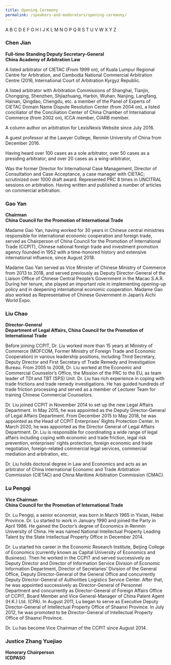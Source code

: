 ```yaml
---
title: Opening Ceremony
permalink: /speakers-and-moderators/opening-ceremony/
---
```


A B C D E F G H I J K L M N O P Q R S T U V W X Y Z 

### Chen Jian<br>
**Full-time Standing Deputy Secretary-General<br>
China Academy of Arbitration Law**

A listed arbitrator of CIETAC (From 1999 on), of Kuala Lumpur Regional Centre for Arbitration, and Cambodia National Commercial Arbitration Centre (2016, International Court of Arbitration Kyrgyz Republic. 

A listed arbitrator with Arbitration Commissions of Shanghai, Tianjin, Chongqing, Shenzhen, Shjiazhuang, Harbin, Wuhan, Nanjing, Langfang, Hainan, Qingdao, Chengdu, etc. a member of the Panel of Experts of CIETAC Domain Name Dispute Resolution Center (from 2004 on), a listed conciliator of the Conciliation Center of China Chamber of International Commerce (from 2002 on), ICCA member, CIARB member.

A column author on arbitration for LexisNexis Website since July 2016.

A guest professor at the Lawyer College, Renmin University of China from December 2016.

Having heard over 100 cases as a sole arbitrator, over 50 cases as a presiding arbitrator, and over 20 cases as a wing-arbitrator,

Was the former Director for International Case Management, Director of Consultation and Case Acceptance, a case manager with CIETAC; scrutinized over 1000 draft award. Represented PRC 8 times in UNCITRAL sessions on arbitration. Having written and published a number of articles on commercial arbitration.


### Gao Yan
**Chairman<br>
China Council for the Promotion of International Trade**<br>

Madame Gao Yan, having worked for 30 years in Chinese central ministries responsible for international economic cooperation and foreign trade, served as Chairperson of China Council for the Promotion of International Trade (CCPIT), Chinese national foreign trade and investment promotion agency founded in 1952 with a time-honored history and extensive international influence, since August 2018.

Madame Gao Yan served as Vice Minister of Chinese Ministry of Commerce from 2013 to 2018, and served previously as Deputy Director-General of the Liaison Office of Chinese Central People’s Government in the Macao S.A.R. During her tenure, she played an important role in implementing opening-up policy and in deepening international economic cooperation. Madame Gao also worked as Representative of Chinese Government in Japan’s Aichi World Expo.

### Liu Chao
**Director-General<br>
Department of Legal Affairs, China Council for the Promotion of International Trade**

Before joining CCPIT, Dr. Liu worked more than 15 years at Ministry of Commerce (MOFCOM, Former Ministry of Foreign Trade and Economic Cooperation) in various leadership positions, including Third Secretary, Deputy Director and First Secretary of Trade Remedy and Investigation Bureau. From 2005 to 2008, Dr. Liu worked at the Economic and Commercial Counselor’s Office, the Mission of the PRC to the EU, as team leader of TDI and TBT (SPS) Unit. Dr. Liu has rich experience in coping with trade frictions and trade remedy investigations. He has guided hundreds of trade friction processing and served as a member of Lecturer Team for training Chinese Commercial Counselors.

Dr. Liu joined CCPIT in November 2014 to set up the new Legal Affairs Department. In May 2015, he was appointed as the Deputy Director-General of Legal Affairs Department. From December 2015 to May 2018, he was appointed as the Head of CCPIT Enterprises’ Rights Protection Center. In March 2020, he was appointed as the Director General of Legal Affairs Department. Dr. Liu is responsible for coordinating a wide range of legal affairs including coping with economic and trade friction, legal risk prevention, enterprises’ rights protection, foreign economic and trade negotiation, foreign-related commercial legal services, commercial mediation and arbitration, etc.

Dr. Liu holds doctoral degree in Law and Economics and acts as an arbitrator of China International Economic and Trade Arbitration Commission (CIETAC) and China Maritime Arbitration Commission (CMAC).


### Lu Pengqi
**Vice Chairman<br>
China Council for the Promotion of International Trade**<br>

Dr. Lu Pengqi, a senior economist, was born in March 1965 in Yixian, Hebei Province. Dr. Lu started to work in January 1990 and joined the Party in April 1986. He gained the Doctor’s degree of Economics in Renmin University of China. He was named National Intellectual Property Leading Talent by the State Intellectual Property Office in December 2014.

Dr. Lu started his career in the Economic Research Institute, Beijing College of Economics (currently known as Capital University of Economics and Business). Then he worked in the CCPIT and served successively as Deputy Director and Director of Information Service Division of Economic Information Department, Director of Secretaries’ Division of the General Office, Deputy Director-General of the General Office and concurrently Deputy Director-General of Authorities Logistics Service Center. After that, he was appointed successively as Director-General of Personnel Department and concurrently as Director-General of Foreign Affairs Office of CCPIT, Board Member and Vice General-Manager of China Patent Agent (H.K.) Ltd. (CPA). In August 2011, Lu began to serve as Executive Deputy Director-General of Intellectual Property Office of Shaanxi Province. In July 2012, he was promoted to be Director-General of Intellectual Property Office of Shaanxi Province.

Dr. Lu has become Vice Chairman of the CCPIT since August 2014.

### Justice Zhang Yuejiao
**Honorary Chairperson<br>
ICDPASO**<br>
